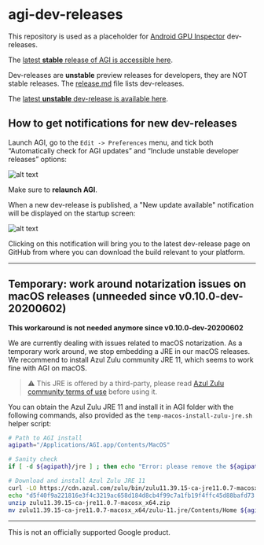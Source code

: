 # agi-dev-releases

This repository is used as a placeholder for [Android GPU Inspector](https://gpuinspector.dev) dev-releases.

The [latest **stable** release of AGI is accessible here](https://github.com/google/agi/releases/latest).

Dev-releases are **unstable** preview releases for developers, they are NOT
stable releases. The [release.md](releases.md) file lists dev-releases.

The [latest **unstable** dev-release is available
here](https://github.com/google/agi-dev-releases/releases/latest).

## How to get notifications for new dev-releases

Launch AGI, go to the `Edit -> Preferences` menu, and tick both “Automatically
check for AGI updates” and “Include unstable developer releases” options:

![alt text](https://github.com/google/agi-dev-releases/raw/master/images/preferences-menu.png "Screenshot of AGI preferences menu")

Make sure to **relaunch AGI**.

When a new dev-release is published, a "New update available" notification will
be displayed on the startup screen:

![alt text](https://github.com/google/agi-dev-releases/raw/master/images/new-update.png "Screenshot of AGI startup screen with 'New update available' notification")

Clicking on this notification will bring you to the latest dev-release page on
GitHub from where you can download the build relevant to your platform.

---

## Temporary: work around notarization issues on macOS releases (unneeded since v0.10.0-dev-20200602)

**This workaround is not needed anymore since v0.10.0-dev-20200602**

We are currently dealing with issues related to macOS notarization. As a
temporary work around, we stop embedding a JRE in our macOS releases. We
recommend to install Azul Zulu community JRE 11, which seems to work fine with
AGI on macOS.

> :warning: This JRE is offered by a third-party, please read [Azul Zulu
> community terms of
> use](https://www.azul.com/products/zulu-and-zulu-enterprise/zulu-terms-of-use/)
> before using it.

You can obtain the Azul Zulu JRE 11 and install it in AGI folder with the
following commands, also provided as the `temp-macos-install-zulu-jre.sh` helper
script:

```sh
# Path to AGI install
agipath="/Applications/AGI.app/Contents/MacOS"

# Sanity check
if [ -d ${agipath}/jre ] ; then echo "Error: please remove the ${agipath}/jre directory before running this script" ; exit 1 ; fi

# Download and install Azul Zulu JRE 11
curl -LO https://cdn.azul.com/zulu/bin/zulu11.39.15-ca-jre11.0.7-macosx_x64.zip
echo "d5f40f9a221816e3f4c3219ac658d184d8cb4f99c7a1fb19f4ffc45d88bafd73  zulu11.39.15-ca-jre11.0.7-macosx_x64.zip" | shasum -c
unzip zulu11.39.15-ca-jre11.0.7-macosx_x64.zip
mv zulu11.39.15-ca-jre11.0.7-macosx_x64/zulu-11.jre/Contents/Home ${agipath}/jre
```

---

This is not an officially supported Google product.
